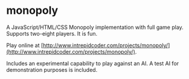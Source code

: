 # monopoly

A JavaScript/HTML/CSS Monopoly implementation with full game play. Supports two-eight players. It is fun.

Play online at [http://www.intrepidcoder.com/projects/monopoly/](http://www.intrepidcoder.com/projects/monopoly/).

Includes an experimental capability to play against an AI. A test AI for demonstration purposes is included.
